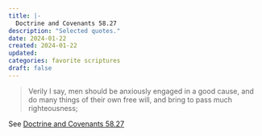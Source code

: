 ```yaml
---
title: |-
  Doctrine and Covenants 58.27
description: "Selected quotes."
date: 2024-01-22
created: 2024-01-22
updated: 
categories: favorite scriptures
draft: false
---
```


> Verily I say, men should be anxiously engaged in a good cause, and do many things of their own free will, and bring to pass much righteousness;

See [Doctrine and Covenants 58.27](https://www.churchofjesuschrist.org/study/scriptures/dc-testament/dc/58?id=p27&lang=eng#p27)